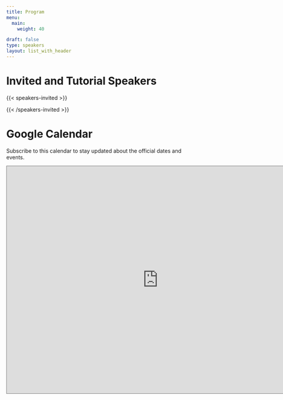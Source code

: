 ```yaml
---
title: Program
menu:
  main:
    weight: 40

draft: false
type: speakers
layout: list_with_header
---
```


<!-- ## Key dates
The following are **preliminary** key dates of QCrypt 2020:

|Date |Event|
|:----|:----|
|2 March 2020| Paper submission open|
|25 March 2020| Talk submission deadline|
|22 May 2020|Talk acceptance notification|
|31 May 2020|Poster submission deadline|
|12 June 2020| Poster acceptance notification|
|15 June 2020| Early bird registration deadline|
|10-14 August 2020| QCrypt 2020|

 -->



# Invited and Tutorial Speakers


{{< speakers-invited >}}

{{< /speakers-invited >}}





# Google Calendar
Subscribe to this calendar to stay updated about the official dates and events.

<iframe src="https://calendar.google.com/calendar/embed?height=600&amp;wkst=2&amp;bgcolor=%23ffffff&amp;ctz=Europe%2FAmsterdam&amp;src=NGY5cnZsdW5tbXJrcGloMWlibzExZ29vNjRAZ3JvdXAuY2FsZW5kYXIuZ29vZ2xlLmNvbQ&amp;color=%238E24AA&amp;title=QCrypt%202020&amp;showTitle=1&amp;showDate=1&amp;showCalendars=0" style="border:solid 1px #777" width="800" height="600" frameborder="0" scrolling="no"></iframe>
